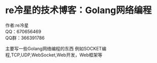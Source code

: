 # re冷星的技术博客：Golang网络编程

作者:re冷星		
QQ：670656469  
QQ群：366391786

主要写一些Golang网络编程的东西
例如SOCKET编程,TCP,UDP,WebSocket,Web开发，Web框架等
